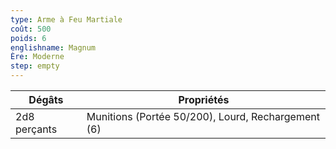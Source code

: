 ```yaml
---
type: Arme à Feu Martiale
coût: 500
poids: 6
englishname: Magnum
Ère: Moderne
step: empty
---
```


| Dégâts       | Propriétés                                         |
| ------------ | -------------------------------------------------- |
| 2d8 perçants | Munitions (Portée 50/200), Lourd, Rechargement (6) |
